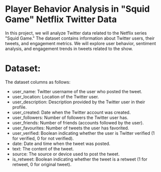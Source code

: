 # Player Behavior Analysis in "Squid Game" Netflix Twitter Data
In this project, we will analyze Twitter data related to the Netflix series "Squid Game." The dataset contains information about Twitter users, their tweets, and engagement metrics. We will explore user behavior, sentiment analysis, and engagement trends in tweets related to the show.

# Dataset: 
 The dataset columns as follows:
* user_name: Twitter username of the user who posted the tweet.
* user_location: Location of the Twitter user.
* user_description: Description provided by the Twitter user in their profile.
* user_created: Date when the Twitter account was created.
* user_followers: Number of followers the Twitter user has.
* user_friends: Number of friends (accounts followed by the user).
* user_favourites: Number of tweets the user has favorited.
* user_verified: Boolean indicating whether the user is Twitter verified (1 for verified, 0 for not verified).
* date: Date and time when the tweet was posted.
* text: The content of the tweet.
* source: The source or device used to post the tweet.
* is_retweet: Boolean indicating whether the tweet is a retweet (1 for retweet, 0 for original tweet).

